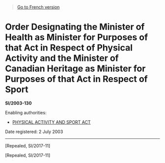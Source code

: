 > [Go to French version](/fr/Règlements/Textes%20réglementaires/2003/130.md)

# Order Designating the Minister of Health as Minister for Purposes of that Act in Respect of Physical Activity and the Minister of Canadian Heritage as Minister for Purposes of that Act in Respect of Sport

**SI/2003-130**

Enabling authorities: 
- [PHYSICAL ACTIVITY AND SPORT ACT](/en/Acts/Statutes%20of%20Canada/2003/c.%202.md)

Date registered: 2 July 2003

----------


[Repealed, SI/2017-11]

[Repealed, SI/2017-11]


